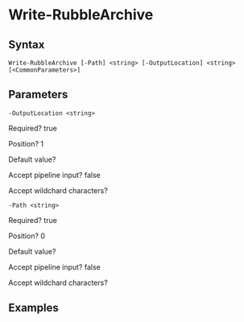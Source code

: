 

# Write-RubbleArchive


## Syntax

    Write-RubbleArchive [-Path] <string> [-OutputLocation] <string> [<CommonParameters>]



## Parameters

    
    -OutputLocation <string>

Required?  true

Position? 1

Default value? 

Accept pipeline input? false

Accept wildchard characters? 
    
    
    -Path <string>

Required?  true

Position? 0

Default value? 

Accept pipeline input? false

Accept wildchard characters? 
    

## Examples


